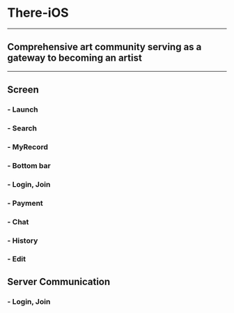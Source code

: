 # There-iOS
---
## Comprehensive art community serving as a gateway to becoming an artist
---
## Screen
### - Launch 
### - Search
### - MyRecord
### - Bottom bar
### - Login, Join
### - Payment
### - Chat
### - History
### - Edit 


## Server Communication
### - Login, Join
